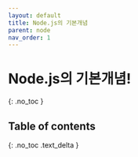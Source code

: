 ```yaml
---
layout: default
title: Node.js의 기본개념
parent: node
nav_order: 1
---
```


# Node.js의 기본개념!
{: .no_toc }

## Table of contents
{: .no_toc .text_delta }